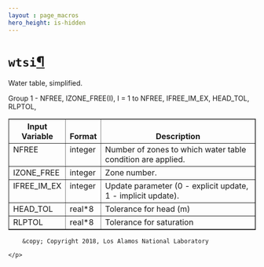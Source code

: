 ```yaml
---
layout : page_macros
hero_height: is-hidden
---
```


<h1><code class="docutils literal notranslate"><span class="pre">wtsi</span></code><a class="headerlink" href="#wtsi" title="Permalink to this headline">¶</a></h1>
<p>Water table, simplified.</p>
<p>Group 1 - NFREE, IZONE_FREE(I), I = 1 to NFREE, IFREE_IM_EX, HEAD_TOL, RLPTOL,</p>
<table border="1" class="docutils">
<colgroup>
<col width="18%" />
<col width="10%" />
<col width="71%" />
</colgroup>
<thead valign="bottom">
<tr class="row-odd"><th class="head">Input Variable</th>
<th class="head">Format</th>
<th class="head">Description</th>
</tr>
</thead>
<tbody valign="top">
<tr class="row-even"><td>NFREE</td>
<td>integer</td>
<td>Number of zones to which water table condition are applied.</td>
</tr>
<tr class="row-odd"><td>IZONE_FREE</td>
<td>integer</td>
<td>Zone number.</td>
</tr>
<tr class="row-even"><td>IFREE_IM_EX</td>
<td>integer</td>
<td>Update parameter (0 - explicit update, 1 - implicit update).</td>
</tr>
<tr class="row-odd"><td>HEAD_TOL</td>
<td>real*8</td>
<td>Tolerance for head (m)</td>
</tr>
<tr class="row-even"><td>RLPTOL</td>
<td>real*8</td>
<td>Tolerance for saturation</td>
</tr>
</tbody>
</table>
  <div role="contentinfo">
    <p>
        
        &copy; Copyright 2018, Los Alamos National Laboratory

    </p>
  </div>